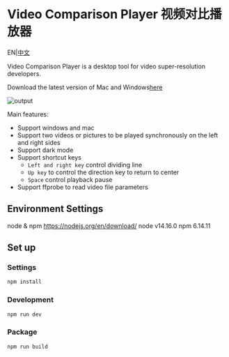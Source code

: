 # Video Comparison Player 视频对比播放器
EN|[中文]((./READEME-zh.md))

Video Comparison Player is a desktop tool for video super-resolution developers. 

Download the latest version of Mac and Windows[here](https://github.com/bergkamp/video-comparison-player/releases/latest)

![output](https://user-images.githubusercontent.com/36283/122520417-26130180-d046-11eb-96d2-f9448f7e3924.gif)

Main features:
* Support windows and mac
* Support two videos or pictures to be played synchronously on the left and right sides
* Support dark mode
* Support shortcut keys
  * `Left and right key` control dividing line
  * `Up key` to control the direction key to return to center
  * `Space` control playback pause
* Support ffprobe to read video file parameters



## Environment Settings
node & npm https://nodejs.org/en/download/
node v14.16.0
npm 6.14.11

## Set up
### Settings
```bash
npm install
```
### Development
```bash
npm run dev
```
### Package
```bash
npm run build
```
